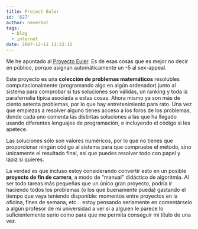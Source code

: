 ```yaml
---
title: Project Euler
id: '627'
author: neverbot
tags:
  - blog
  - internet
date: 2007-12-11 11:52:15
---
```


Me he apuntado al [Proyecto Euler](http://projecteuler.net/). Es de esas cosas que es mejor no decir en público, porque asignan automáticamente un -5 al sex-appeal.

Este proyecto es una **colección de problemas matemáticos** resolubles computacionalmente (programando algo en algún ordenador) junto al sistema para comprobar si tus soluciones son válidas, un ranking y toda la parafernalia típica asociada a estas cosas. Ahora mismo ya son más de ciento setenta problemas, por lo que hay entretenimiento para rato. Una vez que empiezas a resolver alguno tienes acceso a los foros de los problemas, donde cada uno comenta las distintas soluciones a las que ha llegado usando diferentes lenguajes de programación, e incluyendo el código si les apetece.

Las soluciones sólo son valores numéricos, por lo que no tienes que proporcionar ningún código al sistema para que compruebe el método, sino únicamente el resultado final, así que puedes resolver todo con papel y lápiz si quieres.

La verdad es que incluso estoy considerando convertir esto en un posible **proyecto de fin de carrera**, a modo de "manual" didáctico de algoritmia. Al ser todo tareas más pequeñas que un único gran proyecto, podría ir haciendo todos los problemas (o los que buenamente pueda) gastando el tiempo que vaya teniendo disponible: momentos entre proyectos en la oficina, fines de semana, etc... estoy pensando seriamente en comentárselo a algún profesor de mi universidad a ver si a alguien le parece lo suficientemente serio como para que me permita conseguir mi título de una vez.
